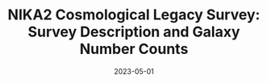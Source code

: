 ---
title: "NIKA2 Cosmological Legacy Survey: Survey Description and Galaxy Number Counts"
collection: publications
permalink: /publication/2023-05-01-NIKA2-Cosmological-Legacy-Survey-Survey-Description-and-Galaxy-Number-Counts
date: 2023-05-01
venue: 'arXiv e-prints'
citation: ' L. {Bing},  M. {B{\&apos;e}thermin},  G. {Lagache},  R. {Adam},  P. {Ade},  H. {Ajeddig},  P. {Andr{\&apos;e}},  E. {Artis},  H. {Aussel},  A. {Beelen},  A. {Beno{\^\i}t},  S. {Berta},  N. {Billot},  O. {Bourrion},  M. {Calvo},  A. {Catalano},  M. {De Petris},  F. {D{\&apos;e}sert},  S. {Doyle},  E. {Driessen},  D. {Elbaz},  A. {Gkogkou},  A. {Gomez},  J. {Goupy},  C. {Hanser},  F. {K{\&apos;e}ruzor{\&apos;e}},  C. {Kramer},  B. {Ladjelate},  D. {Liu},  S. {Leclercq},  J. {Lestrade},  P. {Lustig},  J. {Mac{\&apos;\i}as-P{\&apos;e}rez},  A. {Maury},  P. {Mauskopf},  F. {Mayet},  A. {Monfardini},  M. {Mu{\~n}oz-Echeverr{\&apos;\i}a},  L. {Perotto},  G. {Pisano},  N. {Ponthieu},  V. {Rev{\&apos;e}ret},  A. {Rigby},  A. {Ritacco},  C. {Romero},  H. {Roussel},  F. {Ruppin},  K. {Schuster},  A. {Sievers},  C. {Tucker},  R. {Zylka}, &quot;NIKA2 Cosmological Legacy Survey: Survey Description and Galaxy Number Counts.&quot; arXiv e-prints, 2023.'
---